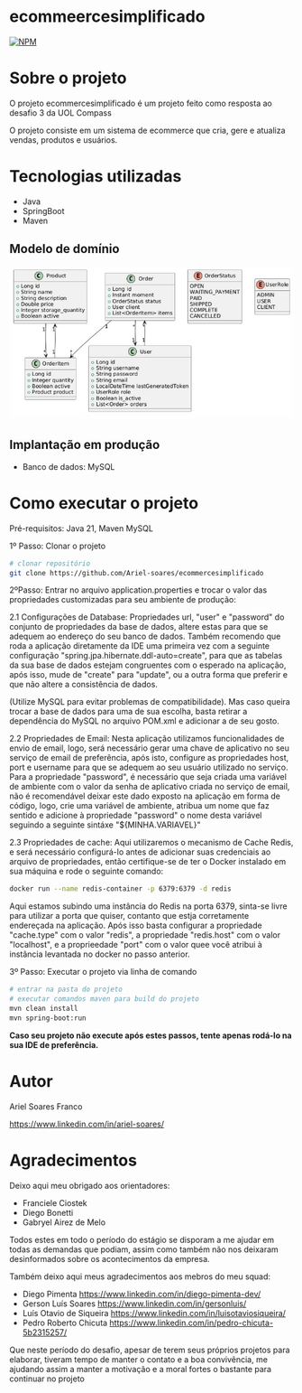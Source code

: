 # ecommeercesimplificado
[![NPM](https://img.shields.io/npm/l/react)](https://github.com/Ariel-soares/ecommercesimplificado/blob/main/LICENSE) 

# Sobre o projeto

O projeto ecommercesimplificado é um projeto feito como resposta ao desafio 3 da UOL Compass

O projeto consiste em um sistema de ecommerce que cria, gere e atualiza vendas, produtos e usuários.

# Tecnologias utilizadas
- Java
- SpringBoot
- Maven

## Modelo de domínio
![Modelo-De-Cominio](https://github.com/Ariel-soares/ecommercesimplificado/blob/main/assets/ecommercesimplificadoUML.jpeg)

## Implantação em produção
- Banco de dados: MySQL

# Como executar o projeto
Pré-requisitos: Java 21,
Maven
MySQL

1º Passo: Clonar o projeto

```bash
# clonar repositório
git clone https://github.com/Ariel-soares/ecommercesimplificado
```

2ºPasso: Entrar no arquivo application.properties e trocar o valor das propriedades customizadas para seu ambiente de produção:

 2.1 Configurações de Database: Propriedades url, "user" e "password" do conjunto de propriedades da base de dados, altere estas para que se adequem ao endereço do seu banco de dados. Também recomendo que roda a aplicação diretamente da IDE uma primeira vez com a seguinte configuração "spring.jpa.hibernate.ddl-auto=create", para que as tabelas da sua base de dados estejam congruentes com o esperado na aplicação, após isso, mude de "create" para "update", ou a outra forma que preferir e que não altere a consistência de dados.

(Utilize MySQL para evitar problemas de compatibilidade).
Mas caso queira trocar a base de dados para uma de sua escolha, basta retirar a dependência do MySQL no arquivo POM.xml e adicionar a de seu gosto.

2.2 Propriedades de Email: Nesta aplicação utilizamos funcionalidades de envio de email, logo, será necessário gerar uma chave de aplicativo no seu serviço de email de preferência, após isto, configure as propriedades host, port e username para que se adequem ao seu usuário utilizado no serviço. Para a propriedade "password", é necessário que seja criada uma variável de ambiente com o valor da senha de aplicativo criada no serviço de email, não é recomendável deixar este dado exposto na aplicação em forma de código, logo, crie uma variável de ambiente, atribua um nome que faz sentido e adicione à propriedade "password" o nome desta variável seguindo a seguinte sintáxe "${MINHA.VARIAVEL}"

2.3 Propriedades de cache: Aqui utilizaremos o mecanismo de Cache Redis, e será necessário configurá-lo antes de adicionar suas credenciais ao arquivo de propriedades, então certifique-se de ter o Docker instalado em sua máquina e rode o seguinte comando:

```bash
docker run --name redis-container -p 6379:6379 -d redis
```

Aqui estamos subindo uma instância do Redis na porta 6379, sinta-se livre para utilizar a porta que quiser, contanto que estja corretamente endereçada na aplicação. Após isso basta configurar a propriedade "cache.type" com o valor "redis", a propriedade "redis.host" com o valor "localhost", e a proprieedade "port" com o valor quee você atribui à instância levantada no docker no passo anterior.

3º Passo: Executar o projeto via linha de comando

```bash
# entrar na pasta do projeto
# executar comandos maven para build do projeto
mvn clean install
mvn spring-boot:run
```
**Caso seu projeto não execute após estes passos, tente apenas rodá-lo na sua IDE de preferência.**

# Autor

Ariel Soares Franco

https://www.linkedin.com/in/ariel-soares/

# Agradecimentos

Deixo aqui meu obrigado aos orientadores:

- Franciele Ciostek
- Diego Bonetti
- Gabryel Airez de Melo

Todos estes em todo o período do estágio se disporam a me ajudar em todas as demandas que podiam, assim como também não nos deixaram desinformados sobre os acontecimentos da empresa.

Também deixo aqui meus agradecimentos aos mebros do meu squad:

- Diego Pimenta
  https://www.linkedin.com/in/diego-pimenta-dev/
- Gerson Luís Soares
  https://www.linkedin.com/in/gersonluis/
- Luís Otavio de Siqueira
  https://www.linkedin.com/in/luisotaviosiqueira/
- Pedro Roberto Chicuta
  https://www.linkedin.com/in/pedro-chicuta-5b2315257/

Que neste período do desafio, apesar de terem seus próprios projetos para elaborar, tiveram tempo de manter o contato e a boa convivência, me ajudando assim a manter a motivação e a moral fortes o bastante para continuar no projeto
